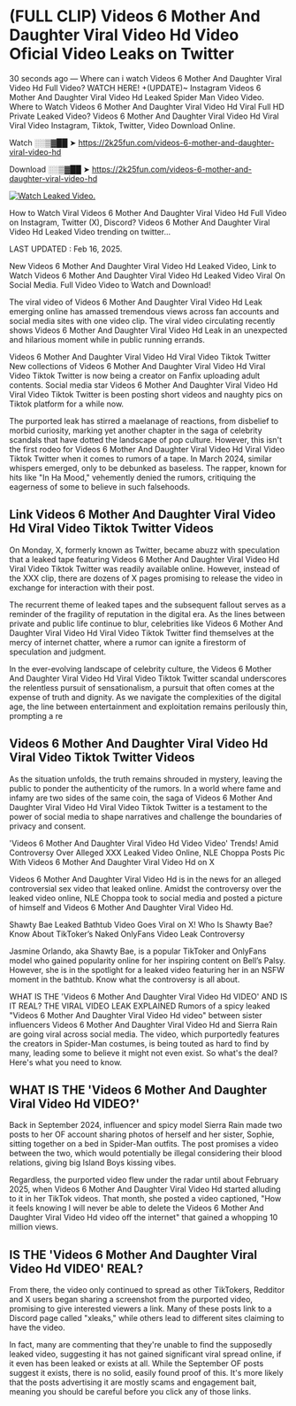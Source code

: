 # (FULL CLIP) Videos 6 Mother And Daughter Viral Video Hd Video Oficial Video Leaks on Twitter

30 seconds ago — Where can i watch Videos 6 Mother And Daughter Viral Video Hd Full Video? WATCH HERE! +(UPDATE)~ Instagram Videos 6 Mother And Daughter Viral Video Hd Leaked Spider Man Video Video. Where to Watch Videos 6 Mother And Daughter Viral Video Hd Viral Full HD Private Leaked Video? Videos 6 Mother And Daughter Viral Video Hd Viral Viral Video Instagram, Tiktok, Twitter, Video Download Online.

Watch ░░▒▓██ ➤ https://2k25fun.com/videos-6-mother-and-daughter-viral-video-hd

Download ░░▒▓██ ➤ https://2k25fun.com/videos-6-mother-and-daughter-viral-video-hd

[![Watch Leaked Video.](https://miro.medium.com/v2/resize:fit:828/format:webp/1*cilzJN44JGOrTw9NJCrNHA.gif "Watch Leaked Video")](https://2k25fun.com/videos-6-mother-and-daughter-viral-video-hd)

How to Watch Viral Videos 6 Mother And Daughter Viral Video Hd Full Video on Instagram, Twitter (X), Discord? Videos 6 Mother And Daughter Viral Video Hd Leaked Video trending on twitter...

LAST UPDATED : Feb 16, 2025.

New Videos 6 Mother And Daughter Viral Video Hd Leaked Video, Link to Watch Videos 6 Mother And Daughter Viral Video Hd Leaked Video Viral On Social Media. Full Video Video to Watch and Download!

The viral video of Videos 6 Mother And Daughter Viral Video Hd Leak emerging online has amassed tremendous views across fan accounts and social media sites with one video clip. The viral video circulating recently shows Videos 6 Mother And Daughter Viral Video Hd Leak in an unexpected and hilarious moment while in public running errands.

Videos 6 Mother And Daughter Viral Video Hd Viral Video Tiktok Twitter New collections of Videos 6 Mother And Daughter Viral Video Hd Viral Video Tiktok Twitter is now being a creator on Fanfix uploading adult contents. Social media star Videos 6 Mother And Daughter Viral Video Hd Viral Video Tiktok Twitter is been posting short videos and naughty pics on Tiktok platform for a while now.

The purported leak has stirred a maelanage of reactions, from disbelief to morbid curiosity, marking yet another chapter in the saga of celebrity scandals that have dotted the landscape of pop culture. However, this isn't the first rodeo for Videos 6 Mother And Daughter Viral Video Hd Viral Video Tiktok Twitter when it comes to rumors of a tape. In March 2024, similar whispers emerged, only to be debunked as baseless. The rapper, known for hits like "In Ha Mood," vehemently denied the rumors, critiquing the eagerness of some to believe in such falsehoods.

## Link Videos 6 Mother And Daughter Viral Video Hd Viral Video Tiktok Twitter Videos

On Monday, X, formerly known as Twitter, became abuzz with speculation that a leaked tape featuring Videos 6 Mother And Daughter Viral Video Hd Viral Video Tiktok Twitter was readily available online. However, instead of the XXX clip, there are dozens of X pages promising to release the video in exchange for interaction with their post.

The recurrent theme of leaked tapes and the subsequent fallout serves as a reminder of the fragility of reputation in the digital era. As the lines between private and public life continue to blur, celebrities like Videos 6 Mother And Daughter Viral Video Hd Viral Video Tiktok Twitter find themselves at the mercy of internet chatter, where a rumor can ignite a firestorm of speculation and judgment.

In the ever-evolving landscape of celebrity culture, the Videos 6 Mother And Daughter Viral Video Hd Viral Video Tiktok Twitter scandal underscores the relentless pursuit of sensationalism, a pursuit that often comes at the expense of truth and dignity. As we navigate the complexities of the digital age, the line between entertainment and exploitation remains perilously thin, prompting a re

##  Videos 6 Mother And Daughter Viral Video Hd Viral Video Tiktok Twitter Videos

As the situation unfolds, the truth remains shrouded in mystery, leaving the public to ponder the authenticity of the rumors. In a world where fame and infamy are two sides of the same coin, the saga of Videos 6 Mother And Daughter Viral Video Hd Viral Video Tiktok Twitter is a testament to the power of social media to shape narratives and challenge the boundaries of privacy and consent.

'Videos 6 Mother And Daughter Viral Video Hd Video Video' Trends! Amid Controversy Over Alleged XXX Leaked Video Online, NLE Choppa Posts Pic With Videos 6 Mother And Daughter Viral Video Hd on X

Videos 6 Mother And Daughter Viral Video Hd is in the news for an alleged controversial sex video that leaked online. Amidst the controversy over the leaked video online, NLE Choppa took to social media and posted a picture of himself and Videos 6 Mother And Daughter Viral Video Hd.

Shawty Bae Leaked Bathtub Video Goes Viral on X! Who Is Shawty Bae? Know About TikToker’s Naked OnlyFans Video Leak Controversy

Jasmine Orlando, aka Shawty Bae, is a popular TikToker and OnlyFans model who gained popularity online for her inspiring content on Bell’s Palsy. However, she is in the spotlight for a leaked video featuring her in an NSFW moment in the bathtub. Know what the controversy is all about.

WHAT IS THE 'Videos 6 Mother And Daughter Viral Video Hd VIDEO' AND IS IT REAL? THE VIRAL VIDEO LEAK EXPLAINED Rumors of a spicy leaked "Videos 6 Mother And Daughter Viral Video Hd video" between sister influencers Videos 6 Mother And Daughter Viral Video Hd and Sierra Rain are going viral across social media. The video, which purportedly features the creators in Spider-Man costumes, is being touted as hard to find by many, leading some to believe it might not even exist. So what's the deal? Here's what you need to know.

## WHAT IS THE 'Videos 6 Mother And Daughter Viral Video Hd VIDEO?'

Back in September 2024, influencer and spicy model Sierra Rain made two posts to her OF account sharing photos of herself and her sister, Sophie, sitting together on a bed in Spider-Man outfits. The post promises a video between the two, which would potentially be illegal considering their blood relations, giving big Island Boys kissing vibes.

Regardless, the purported video flew under the radar until about February 2025, when Videos 6 Mother And Daughter Viral Video Hd started alluding to it in her TikTok videos. That month, she posted a video captioned, "How it feels knowing I will never be able to delete the Videos 6 Mother And Daughter Viral Video Hd video off the internet" that gained a whopping 10 million views.

## IS THE 'Videos 6 Mother And Daughter Viral Video Hd VIDEO' REAL?

From there, the video only continued to spread as other TikTokers, Redditor and X users began sharing a screenshot from the purported video, promising to give interested viewers a link. Many of these posts link to a Discord page called "xleaks," while others lead to different sites claiming to have the video.

In fact, many are commenting that they're unable to find the supposedly leaked video, suggesting it has not gained significant viral spread online, if it even has been leaked or exists at all. While the September OF posts suggest it exists, there is no solid, easily found proof of this. It's more likely that the posts advertising it are mostly scams and engagement bait, meaning you should be careful before you click any of those links.
